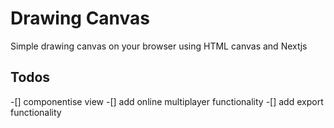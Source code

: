 # Drawing Canvas

Simple drawing canvas on your browser using HTML canvas and Nextjs

## Todos

-[] componentise view
-[] add online multiplayer functionality
-[] add export functionality
